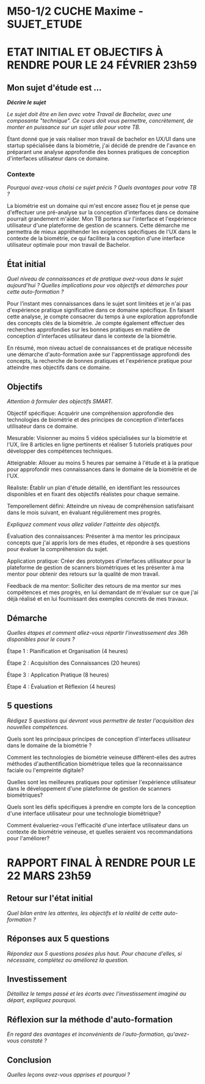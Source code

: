 # M50-1/2 CUCHE Maxime - SUJET_ETUDE

# ETAT INITIAL ET OBJECTIFS À RENDRE POUR LE 24 FÉVRIER 23h59

## Mon sujet d'étude est ...

**_Décrire le sujet_**

_Le sujet doit être en lien avec votre Travail de Bachelor, avec une composante "technique". Ce cours doit vous permettre, concrètement, de monter en puissance sur un sujet utile pour votre TB._ 

Étant donné que je vais réaliser mon travail de bachelor en UX/UI dans une startup spécialisée dans la biométrie, j'ai décidé de prendre de l'avance en préparant une analyse approfondie des bonnes pratiques de conception d'interfaces utilisateur dans ce domaine.

### Contexte

_Pourquoi avez-vous choisi ce sujet précis ? Quels avantages pour votre TB ?_

La biométrie est un domaine qui m'est encore assez flou et je pense que d'effectuer une pré-analyse sur la conception d'interfaces dans ce domaine pourrait grandement m'aider. Mon TB portera sur l'interface et l'expérience utilisateur d'une plateforme de gestion de scanners. Cette démarche me permettra de mieux appréhender les exigences spécifiques de l'UX dans le contexte de la biométrie, ce qui facilitera la conception d'une interface utilisateur optimale pour mon travail de Bachelor.

## État initial

_Quel niveau de connaissances et de pratique avez-vous dans le sujet aujourd'hui ? Quelles implications pour vos objectifs et démarches pour cette auto-formation ?_

Pour l’instant mes connaissances dans le sujet sont limitées et je n'ai pas d'expérience pratique significative dans ce domaine spécifique. En faisant cette analyse, je compte consacrer du temps à une exploration approfondie des concepts clés de la biométrie. Je compte également effectuer des recherches approfondies sur les bonnes pratiques en matière de conception d'interfaces utilisateur dans le contexte de la biométrie.

En résumé, mon niveau actuel de connaissances et de pratique nécessite une démarche d'auto-formation axée sur l'apprentissage approfondi des concepts, la recherche de bonnes pratiques et l'expérience pratique pour atteindre mes objectifs dans ce domaine.

## Objectifs

_Attention à formuler des objectifs SMART._

Objectif spécifique: Acquérir une compréhension approfondie des technologies de biométrie et des principes de conception d'interfaces utilisateur dans ce domaine.

Mesurable: Visionner au moins 5 vidéos spécialisées sur la biométrie et l'UX, lire 8 articles en ligne pertinents et réaliser 5 tutoriels pratiques pour développer des compétences techniques.

Atteignable: Allouer au moins 5 heures par semaine à l'étude et à la pratique pour approfondir mes connaissances dans le domaine de la biométrie et de l'UX.

Réaliste: Établir un plan d'étude détaillé, en identifiant les ressources disponibles et en fixant des objectifs réalistes pour chaque semaine.

Temporellement défini: Atteindre un niveau de compréhension satisfaisant dans le mois suivant, en évaluant régulièrement mes progrès.

_Expliquez comment vous allez valider l'atteinte des objectifs._

Évaluation des connaissances: Présenter à ma mentor les principaux concepts que j'ai appris lors de mes études, et répondre à ses questions pour évaluer la compréhension du sujet.

Application pratique: Créer des prototypes d'interfaces utilisateur pour la plateforme de gestion de scanners biométriques et les présenter à ma mentor pour obtenir des retours sur la qualité de mon travail.

Feedback de ma mentor: Solliciter des retours de ma mentor sur mes compétences et mes progrès, en lui demandant de m'évaluer sur ce que j'ai déjà réalisé et en lui fournissant des exemples concrets de mes travaux.

## Démarche

_Quelles étapes et comment allez-vous répartir l'investissement des 36h disponibles pour le cours ?_

Étape 1 : Planification et Organisation (4 heures)

Étape 2 : Acquisition des Connaissances (20 heures)

Étape 3 : Application Pratique (8 heures)

Étape 4 : Évaluation et Réflexion (4 heures)

## 5 questions

_Rédigez 5 questions qui devront vous permettre de tester l'acquisition des nouvelles compétences._

Quels sont les principaux principes de conception d'interfaces utilisateur dans le domaine de la biométrie ?

Comment les technologies de biométrie veineuse diffèrent-elles des autres méthodes d'authentification biométrique telles que la reconnaissance faciale ou l'empreinte digitale?

Quelles sont les meilleures pratiques pour optimiser l'expérience utilisateur dans le développement d'une plateforme de gestion de scanners biométriques?

Quels sont les défis spécifiques à prendre en compte lors de la conception d'une interface utilisateur pour une technologie biométrique?

Comment évalueriez-vous l'efficacité d'une interface utilisateur dans un contexte de biométrie veineuse, et quelles seraient vos recommandations pour l'améliorer?


# RAPPORT FINAL À RENDRE POUR LE 22 MARS 23h59

## Retour sur l'état initial

_Quel bilan entre les attentes, les objectifs et la réalité de cette auto-formation ?_

## Réponses aux 5 questions

_Répondez aux 5 questions posées plus haut. Pour chacune d'elles, si nécessaire, complétez ou améliorez la question._

## Investissement

_Détaillez le temps passé et les écarts avec l'investissement imaginé au départ, expliquez pourquoi._

## Réflexion sur la méthode d'auto-formation

_En regard des avantages et inconvénients de l'auto-formation, qu'avez-vous constaté ?_

## Conclusion

_Quelles leçons avez-vous apprises et pourquoi ?_
